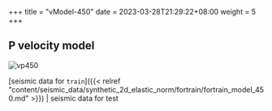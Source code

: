+++
title = "vModel-450"
date =  2023-03-28T21:29:22+08:00
weight = 5
+++

## P velocity model

![vp450](/images/data_prepare/velocity-model/vp_450.svg?width=40pc) 

[seismic data for `train`]({{< relref "content/seismic_data/synthetic_2d_elastic_norm/fortrain/fortrain_model_450.md" >}}) | 
seismic data for test

